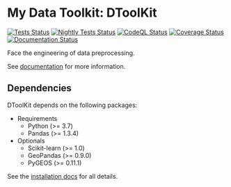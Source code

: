 # My Data Toolkit: DToolKit

[![Tests Status](https://github.com/Zeroto521/my-data-toolkit/actions/workflows/tests.yml/badge.svg)](https://github.com/Zeroto521/my-data-toolkit/actions/workflows/tests.yml)
[![Nightly Tests Status](https://github.com/Zeroto521/my-data-toolkit/actions/workflows/nightly-tests.yml/badge.svg)](https://github.com/Zeroto521/my-data-toolkit/actions/workflows/nightly-tests.yml)
[![CodeQL Status](https://github.com/Zeroto521/my-data-toolkit/actions/workflows/codeql-analysis.yml/badge.svg)](https://github.com/Zeroto521/my-data-toolkit/actions/workflows/codeql-analysis.yml)
[![Coverage Status](https://codecov.io/gh/Zeroto521/my-data-toolkit/branch/master/graph/badge.svg)](https://codecov.io/gh/Zeroto521/my-data-toolkit)
[![Documentation Status](https://readthedocs.org/projects/my-data-toolkit/badge/?version=latest)](https://my-data-toolkit.readthedocs.io/en/latest/?badge=latest)

Face the engineering of data preprocessing.

See [documentation](https://my-data-toolkit.readthedocs.io/) for more information.

## Dependencies

DToolKit depends on the following packages:

- Requirements
  - Python (>= 3.7)
  - Pandas (>= 1.3.4)
- Optionals
  - Scikit-learn (>= 1.0)
  - GeoPandas (>= 0.9.0)
  - PyGEOS (>= 0.11.1)

See the [installation docs](https://my-data-toolkit.readthedocs.io/en/latest/guide/installation.html) for all details.
